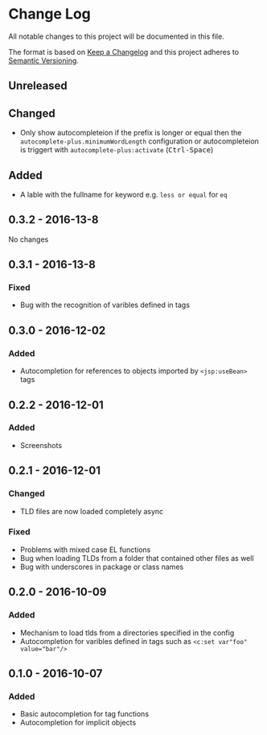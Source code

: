 # Change Log
All notable changes to this project will be documented in this file.

The format is based on [Keep a Changelog](http://keepachangelog.com/)
and this project adheres to [Semantic Versioning](http://semver.org/).

## Unreleased
## Changed
- Only show autocompleteion if the prefix is longer or equal then the
  `autocomplete-plus.minimumWordLength` configuration or autocompleteion is triggert with
  `autocomplete-plus:activate` (<kbd>Ctrl-Space</kbd>)

## Added
- A lable with the fullname for keyword e.g. `less or equal` for `eq`

## 0.3.2 - 2016-13-8
No changes

## 0.3.1 - 2016-13-8
### Fixed
- Bug with the recognition of varibles defined in tags

## 0.3.0 - 2016-12-02
### Added
- Autocompletion for references to objects imported by `<jsp:useBean>` tags

## 0.2.2 - 2016-12-01
### Added
- Screenshots

## 0.2.1 - 2016-12-01
### Changed
- TLD files are now loaded completely async

### Fixed
- Problems with mixed case EL functions
- Bug when loading TLDs from a folder that contained other files as well
- Bug with underscores in package or class names

## 0.2.0 - 2016-10-09
### Added
- Mechanism to load tlds from a directories specified in the config
- Autocompletion for varibles defined in tags such as `<c:set var"foo" value="bar"/>`

## 0.1.0 - 2016-10-07
### Added
- Basic autocompletion for tag functions
- Autocompletion for implicit objects
